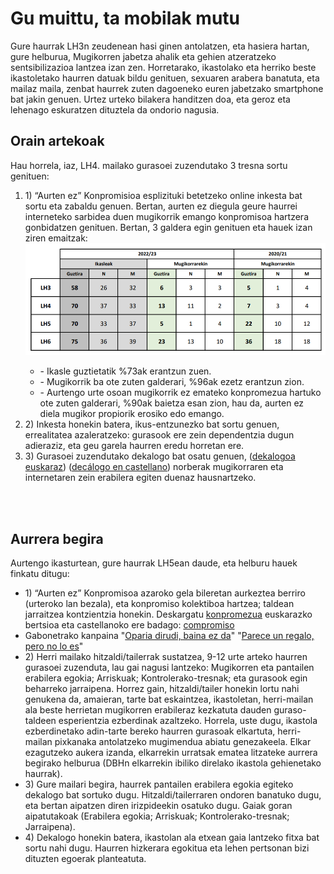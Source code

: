<h1> Gu muittu, ta mobilak mutu</h1>
<p>Gure haurrak LH3n zeudenean hasi ginen antolatzen, eta hasiera hartan, gure helburua, Mugikorren jabetza ahalik eta gehien atzeratzeko sentsibilizazioa lantzea izan zen. Horretarako, ikastolako eta herriko beste ikastoletako haurren datuak bildu genituen, sexuaren arabera banatuta, eta mailaz maila, zenbat haurrek zuten dagoeneko euren jabetzako smartphone bat jakin genuen. Urtez urteko bilakera handitzen doa, eta geroz eta lehenago eskuratzen dituztela da ondorio nagusia. </p>

<h2>Orain artekoak</h2>
</p>Hau horrela, iaz, LH4. mailako gurasoei zuzendutako 3 tresna sortu genituen:</p>
<ol>
  <li>1) “Aurten ez” Konpromisioa esplizituki betetzeko online inkesta bat sortu eta zabaldu genuen. Bertan, aurten ez diegula geure haurrei interneteko sarbidea duen mugikorrik emango konpromisoa hartzera gonbidatzen genituen. Bertan, 3 galdera egin genituen eta hauek izan ziren emaitzak:</li>
  <img src="https://github.com/Muittu/Muittu/blob/main/2%20Ikasturteko%20datuak.png?raw=true"/>
  <ul>
        <li>- Ikasle guztietatik %73ak erantzun zuen.</li>
        <li>- Mugikorrik ba ote zuten galderari, %96ak ezetz erantzun zion.</li>
        <li>- Aurtengo urte osoan mugikorrik ez emateko konpromezua hartuko ote zuten galderari, %90ak baietza esan zion, hau da, aurten ez diela mugikor propiorik erosiko edo emango.</li>
  </ul>
  <li>2) Inkesta honekin batera, ikus-entzunezko bat sortu genuen, errealitatea azaleratzeko: gurasook ere zein dependentzia dugun adieraziz, eta geu garela haurren eredu horretan ere.</li>
  <li>3) Gurasoei zuzendutako dekalogo bat osatu genuen, (<a href="https://github.com/Muittu/Muittu/blob/main/Gurasoentzako%20dekalogoa.jpg">dekalogoa euskaraz</a>) (<a href="https://github.com/Muittu/Muittu/blob/main/Gurasoentzako%20dekalogoa%20CAS.jpg">decálogo en castellano</a>) norberak mugikorraren eta internetaren zein erabilera egiten duenaz hausnartzeko.</li>
</ol>
<br/><br/>
<h2>Aurrera begira</h2>
<p>
Aurtengo ikasturtean, gure haurrak LH5ean daude, eta helburu hauek finkatu ditugu:</p>
<ul>
  <li>1) “Aurten ez” Konpromisoa azaroko gela bileretan aurkeztea berriro (urteroko lan bezala), eta konpromiso kolektiboa hartzea; taldean jarraitzea kontzientzia honekin. Deskargatu <a href="https://github.com/Muittu/Muittu/blob/main/Konpromezua.jpg">konpromezua</a> euskarazko bertsioa eta castellanoko ere badago: <a href="https://github.com/Muittu/Muittu/blob/main/Compromiso.jpg"> compromiso</a>
</li>
  <li>Gabonetrako kanpaina "<a href="https://github.com/Muittu/Muittu/blob/main/Oparia%20dirudi%20EUS.jpg">Oparia dirudi, baina ez da</a>" "<a href="https://github.com/Muittu/Muittu/blob/main/Oparia%20dirudi%20EUS.jpg">Parece un regalo, pero no lo es</a>"</li>
<li>
  2) Herri mailako hitzaldi/tailerrak sustatzea, 9-12 urte arteko haurren gurasoei zuzenduta, lau gai nagusi lantzeko: Mugikorren eta pantailen erabilera egokia; Arriskuak; Kontrolerako-tresnak; eta gurasook egin beharreko jarraipena. Horrez gain, hitzaldi/tailer honekin lortu nahi genukena da, amaieran, tarte bat eskaintzea, ikastoletan, herri-mailan ala beste herrietan mugikorren erabileraz kezkatuta dauden guraso-taldeen esperientzia ezberdinak azaltzeko. Horrela, uste dugu, ikastola ezberdinetako adin-tarte bereko haurren gurasoak elkartuta, herri-mailan pixkanaka antolatzeko mugimendua abiatu genezakeela. Elkar ezagutzeko aukera izanda, elkarrekin urratsak ematea litzateke aurrera begirako helburua (DBHn elkarrekin ibiliko direlako ikastola gehienetako haurrak). 
</li>
<li>
3) Gure mailari begira, haurrek pantailen erabilera egokia egiteko dekalogo bat sortuko dugu. Hitzaldi/tailerraren ondoren banatuko dugu, eta bertan aipatzen diren irizpideekin osatuko dugu. Gaiak goran aipatutakoak (Erabilera egokia; Arriskuak; Kontrolerako-tresnak; Jarraipena).
</li>
<li>
4) Dekalogo honekin batera, ikastolan ala etxean gaia lantzeko fitxa bat sortu nahi dugu. Haurren hizkerara egokitua eta lehen pertsonan bizi dituzten egoerak planteatuta.
</li>
</ul>
